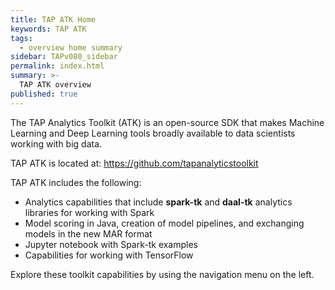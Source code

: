 ```yaml
---
title: TAP ATK Home
keywords: TAP ATK
tags:
  - overview home summary
sidebar: TAPv080_sidebar
permalink: index.html
summary: >-
  TAP ATK overview
published: true
---
```


<!-- home page content -->

The TAP Analytics Toolkit (ATK) is an open-source SDK that makes Machine Learning and Deep Learning tools broadly available to data scientists working with big data.

TAP ATK is located at: https://github.com/tapanalyticstoolkit

TAP ATK includes the following:

- Analytics capabilities that include **spark-tk** and **daal-tk** analytics libraries for working with Spark
- Model scoring in Java, creation of model pipelines, and exchanging models in the new MAR format
- Jupyter notebook with Spark-tk examples
- Capabilities for working with TensorFlow

Explore these toolkit capabilities by using the navigation menu on the left.

